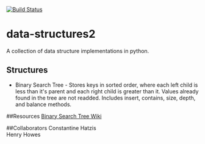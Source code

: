 [![Build Status](https://travis-ci.org/constanthatz/data-structures2.svg?branch=master)](https://travis-ci.org/constanthatz/data-structures2)  

# data-structures2

A collection of data structure implementations in python.

## Structures
* Binary Search Tree - Stores keys in sorted order, where each left child is less than it's parent and each right child is greater than it. Values already found in the tree are not readded. Includes insert, contains, size, depth, and balance methods.


##Resources
[Binary Search Tree Wiki](http://en.wikipedia.org/wiki/Binary_search_tree)  


##Collaborators
Constantine Hatzis  
Henry Howes  
